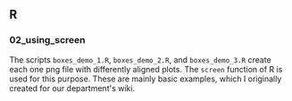 ## R

### 02_using_screen
The scripts `boxes_demo_1.R`, `boxes_demo_2.R`, and `boxes_demo_3.R` create 
each one png file with differently aligned plots. The `screen` function of
R is used for this purpose. These are mainly basic examples, which I originally
created for our department's wiki.
